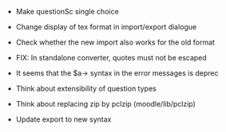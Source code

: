 - Make questionSc single choice

- Change display of tex format in import/export dialogue
- Check whether the new import also works for the old format
- FIX: In standalone converter, quotes must not be escaped
- It seems that the \$a-> syntax in the error messages is deprec
- Think about extensibility of question types
- Think about replacing zip by pclzip (moodle/lib/pclzip)
- Update export to new syntax
